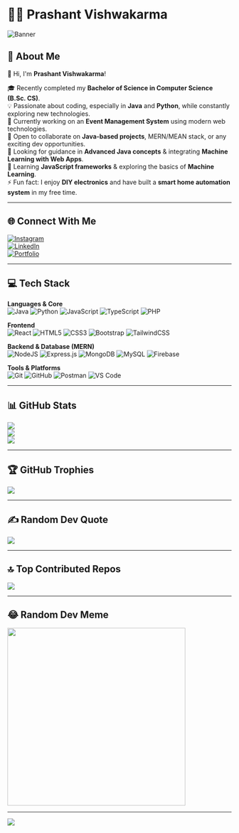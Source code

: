 # 👨‍💻 Prashant Vishwakarma  

![Banner](https://github.com/prashantvhkm/prashantvhkm/blob/main/assets/banner.gif) <!-- (Optional: Add a banner image/gif if you want) -->

## 💫 About Me
👋 Hi, I'm **Prashant Vishwakarma**!  

🎓 Recently completed my **Bachelor of Science in Computer Science (B.Sc. CS)**.  
💡 Passionate about coding, especially in **Java** and **Python**, while constantly exploring new technologies.  
🔭 Currently working on an **Event Management System** using modern web technologies.  
👯 Open to collaborate on **Java-based projects**, MERN/MEAN stack, or any exciting dev opportunities.  
🤝 Looking for guidance in **Advanced Java concepts** & integrating **Machine Learning with Web Apps**.  
🌱 Learning **JavaScript frameworks** & exploring the basics of **Machine Learning**.  
⚡ Fun fact: I enjoy **DIY electronics** and have built a **smart home automation system** in my free time.  

---

## 🌐 Connect With Me
[![Instagram](https://img.shields.io/badge/Instagram-%23E4405F.svg?logo=Instagram&logoColor=white)](https://instagram.com/prashantvhkm)  
[![LinkedIn](https://img.shields.io/badge/LinkedIn-%230077B5.svg?logo=linkedin&logoColor=white)](https://www.linkedin.com/in/prashantvhkm)  
[![Portfolio](https://img.shields.io/badge/Portfolio-%23000000.svg?logo=vercel&logoColor=white)](https://prashantvhkm.github.io/portfolio/)  


---

## 💻 Tech Stack

**Languages & Core**  
![Java](https://img.shields.io/badge/Java-%23ED8B00.svg?style=for-the-badge&logo=openjdk&logoColor=white)
![Python](https://img.shields.io/badge/Python-%233776AB.svg?style=for-the-badge&logo=python&logoColor=white)
![JavaScript](https://img.shields.io/badge/JavaScript-%23323330.svg?style=for-the-badge&logo=javascript&logoColor=%23F7DF1E)
![TypeScript](https://img.shields.io/badge/TypeScript-%23007ACC.svg?style=for-the-badge&logo=typescript&logoColor=white)
![PHP](https://img.shields.io/badge/PHP-%23777BB4.svg?style=for-the-badge&logo=php&logoColor=white)

**Frontend**  
![React](https://img.shields.io/badge/React-%2361DAFB.svg?style=for-the-badge&logo=react&logoColor=black)
![HTML5](https://img.shields.io/badge/HTML5-%23E34F26.svg?style=for-the-badge&logo=html5&logoColor=white)
![CSS3](https://img.shields.io/badge/CSS3-%231572B6.svg?style=for-the-badge&logo=css3&logoColor=white)
![Bootstrap](https://img.shields.io/badge/Bootstrap-%23563D7C.svg?style=for-the-badge&logo=bootstrap&logoColor=white)
![TailwindCSS](https://img.shields.io/badge/TailwindCSS-%2338B2AC.svg?style=for-the-badge&logo=tailwind-css&logoColor=white)

**Backend & Database (MERN)**  
![NodeJS](https://img.shields.io/badge/Node.js-339933?style=for-the-badge&logo=nodedotjs&logoColor=white)
![Express.js](https://img.shields.io/badge/Express.js-%23404d59.svg?style=for-the-badge&logo=express&logoColor=%2361DAFB)
![MongoDB](https://img.shields.io/badge/MongoDB-%2347A248.svg?style=for-the-badge&logo=mongodb&logoColor=white)
![MySQL](https://img.shields.io/badge/MySQL-%2300f.svg?style=for-the-badge&logo=mysql&logoColor=white)
![Firebase](https://img.shields.io/badge/Firebase-ffca28?style=for-the-badge&logo=firebase&logoColor=black)

**Tools & Platforms**  
![Git](https://img.shields.io/badge/Git-%23F05033.svg?style=for-the-badge&logo=git&logoColor=white)
![GitHub](https://img.shields.io/badge/GitHub-%23121011.svg?style=for-the-badge&logo=github&logoColor=white)
![Postman](https://img.shields.io/badge/Postman-FF6C37?style=for-the-badge&logo=postman&logoColor=white)
![VS Code](https://img.shields.io/badge/VS%20Code-0078d7.svg?style=for-the-badge&logo=visual-studio-code&logoColor=white)

---

## 📊 GitHub Stats
![](https://github-readme-stats.vercel.app/api?username=prashantvhkm&theme=dark&hide_border=false&include_all_commits=true&count_private=true)<br/>
![](https://github-readme-streak-stats.herokuapp.com/?user=prashantvhkm&theme=dark&hide_border=false)<br/>
![](https://github-readme-stats.vercel.app/api/top-langs/?username=prashantvhkm&theme=dark&hide_border=false&include_all_commits=true&count_private=true&layout=compact)

---

## 🏆 GitHub Trophies
![](https://github-profile-trophy.vercel.app/?username=prashantvhkm&theme=radical&no-frame=false&no-bg=true&margin-w=4)

---

## ✍️ Random Dev Quote
![](https://quotes-github-readme.vercel.app/api?type=horizontal&theme=radical)

---

## 🔝 Top Contributed Repos
![](https://github-contributor-stats.vercel.app/api?username=prashantvhkm&limit=5&theme=dark&combine_all_yearly_contributions=true)

---

## 😂 Random Dev Meme
<img src="https://memer-new.vercel.app/" width="400"/>


---

[![](https://visitcount.itsvg.in/api?id=prashantvhkm&icon=0&color=0)](https://visitcount.itsvg.in)


<!-- Proudly created with GPRM ( https://gprm.itsvg.in ) -->
